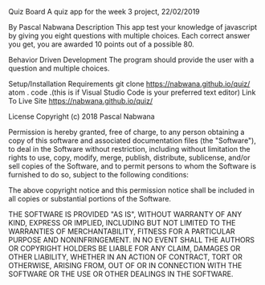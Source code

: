 Quiz Board
A quiz app for the week 3 project,
22/02/2019

By Pascal Nabwana
Description
This app test your knowledge of javascript by giving you eight questions with multiple choices. Each correct answer you get, you are awarded 10 points out of a possible 80.

Behavior Driven Development
The program should provide the user with a question and multiple choices.


Setup/Installation Requirements
git clone https://nabwana.github.io/quiz/
atom .
code .(this is if Visual Studio Code is your preferred text editor)
Link To Live Site
https://nabwana.github.io/quiz/

License
Copyright (c) 2018 Pascal Nabwana

Permission is hereby granted, free of charge, to any person obtaining a copy of this software and associated documentation files (the "Software"), to deal in the Software without restriction, including without limitation the rights to use, copy, modify, merge, publish, distribute, sublicense, and/or sell copies of the Software, and to permit persons to whom the Software is furnished to do so, subject to the following conditions:

The above copyright notice and this permission notice shall be included in all copies or substantial portions of the Software.

THE SOFTWARE IS PROVIDED "AS IS", WITHOUT WARRANTY OF ANY KIND, EXPRESS OR IMPLIED, INCLUDING BUT NOT LIMITED TO THE WARRANTIES OF MERCHANTABILITY, FITNESS FOR A PARTICULAR PURPOSE AND NONINFRINGEMENT. IN NO EVENT SHALL THE AUTHORS OR COPYRIGHT HOLDERS BE LIABLE FOR ANY CLAIM, DAMAGES OR OTHER LIABILITY, WHETHER IN AN ACTION OF CONTRACT, TORT OR OTHERWISE, ARISING FROM, OUT OF OR IN CONNECTION WITH THE SOFTWARE OR THE USE OR OTHER DEALINGS IN THE SOFTWARE.
